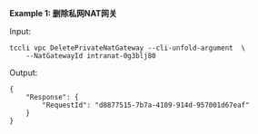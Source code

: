 **Example 1: 删除私网NAT网关**



Input: 

```
tccli vpc DeletePrivateNatGateway --cli-unfold-argument  \
    --NatGatewayId intranat-0g3blj80
```

Output: 
```
{
    "Response": {
        "RequestId": "d8877515-7b7a-4109-914d-957001d67eaf"
    }
}
```

